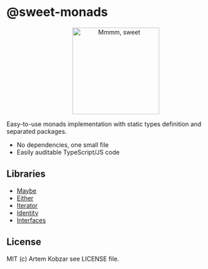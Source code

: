 # @sweet-monads

<p align="center">
  <a href="#" target="blank">
    <img src="./logo.svg" alt="Mmmm, sweet" width="200" style="display: block; margin: 0 auto;" />
  </a>
</p>

Easy-to-use monads implementation with static types definition and separated packages.

- No dependencies, one small file
- Easily auditable TypeScript/JS code

## Libraries

- [Maybe](https://github.com/JSMonk/sweet-monads/tree/master/maybe)
- [Either](https://github.com/JSMonk/sweet-monads/tree/master/either)
- [Iterator](https://github.com/JSMonk/sweet-monads/tree/master/iterator)
- [Identity](https://github.com/JSMonk/sweet-monads/tree/master/identity)
- [Interfaces](https://github.com/JSMonk/sweet-monads/tree/master/interfaces)

## License

MIT (c) Artem Kobzar see LICENSE file.
